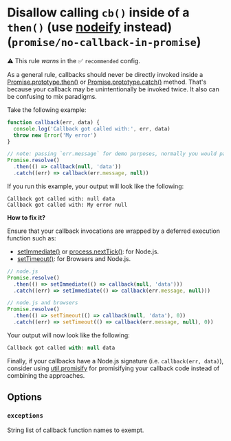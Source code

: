 # Disallow calling `cb()` inside of a `then()` (use [nodeify][] instead) (`promise/no-callback-in-promise`)

⚠️ This rule _warns_ in the ✅ `recommended` config.

<!-- end auto-generated rule header -->

As a general rule, callbacks should never be directly invoked inside a
[Promise.prototype.then()] or [Promise.prototype.catch()] method. That's because
your callback may be unintentionally be invoked twice. It also can be confusing
to mix paradigms.

Take the following example:

```js
function callback(err, data) {
  console.log('Callback got called with:', err, data)
  throw new Error('My error')
}

// note: passing `err.message` for demo purposes, normally you would pass `err`
Promise.resolve()
  .then(() => callback(null, 'data'))
  .catch((err) => callback(err.message, null))
```

If you run this example, your output will look like the following:

```
Callback got called with: null data
Callback got called with: My error null
```

**How to fix it?**

Ensure that your callback invocations are wrapped by a deferred execution
function such as:

- [setImmediate()] or [process.nextTick()]: for Node.js.
- [setTimeout()]: for Browsers and Node.js.

```js
// node.js
Promise.resolve()
  .then(() => setImmediate(() => callback(null, 'data')))
  .catch((err) => setImmediate(() => callback(err.message, null)))

// node.js and browsers
Promise.resolve()
  .then(() => setTimeout(() => callback(null, 'data'), 0))
  .catch((err) => setTimeout(() => callback(err.message, null), 0))
```

Your output will now look like the following:

```js
Callback got called with: null data
```

Finally, if your callbacks have a Node.js signature (i.e.
`callback(err, data)`), consider using [util.promisify] for promisifying your
callback code instead of combining the approaches.

[util.promisify]:
  https://nodejs.org/dist/latest/docs/api/util.html#utilpromisifyoriginal
[promise.prototype.then()]:
  https://developer.mozilla.org/en-US/docs/Web/JavaScript/Reference/Global_Objects/Promise/then
[promise.prototype.catch()]:
  https://developer.mozilla.org/en-US/docs/Web/JavaScript/Reference/Global_Objects/Promise/catch
[setimmediate()]:
  https://nodejs.org/docs/latest-v14.x/api/timers.html#timers_setimmediate_callback_args
[process.nexttick()]:
  https://nodejs.org/docs/latest-v14.x/api/process.html#process_process_nexttick_callback_args
[settimeout()]:
  https://developer.mozilla.org/en-US/docs/Web/API/WindowOrWorkerGlobalScope/setTimeout

## Options

### `exceptions`

String list of callback function names to exempt.

[nodeify]: https://www.npmjs.com/package/nodeify
